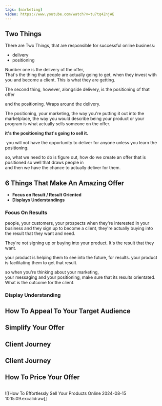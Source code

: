 ```yaml
---
tags: [marketing]
video: https://www.youtube.com/watch?v=tu7tq4ZnjAE
---
```

## Two Things

There are Two Things, that are responsible for successful online business:
- delivery
- positioning

Number one is the delivery of the offer,\
That's the thing that people are actually going to get, when they invest with you and become a client. This is what they are getting.

The second thing, however, alongside delivery, is the positioning of that offer

and the positioning. Wraps around the delivery.

The positioning, your marketing, the way you're putting it out into the marketplace, the way you would describe being your product or your program is what actually sells someone on the offer.

**it's the positioning that's going to sell it.**

 you will not have the opportunity to deliver for anyone unless you learn the positioning.

so, what we need to do is figure out, how do we create an offer that is positioned so well that draws people in\
and then we have the chance to actually deliver for them.

## 6 Things That Make An Amazing Offer

- **Focus on Result / Result Oriented**
- **Displays Understandings**

### Focus On Results

people, your customers, your prospects when they're interested in your business and they sign up to become a client, they're actually buying into the result that they want and need.


They're not signing up or buying into your product. It's the result that they want.

your product is helping them to see into the future, for results. your product is facilitating them to get that result.

so when you're thinking about your marketing,\
your messaging and your positioning, make sure that its results orientated. What is the outcome for the client.

### Display Understanding



## How To Appeal To Your Target Audience


## Simplify Your Offer


## Client Journey


## Client Journey


## How To Price Your Offer

```page-gallery

```


![[How To Effortlessly Sell Your Products Online 2024-08-15 10.15.09.excalidraw]] 